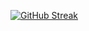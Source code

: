 
[![GitHub Streak](https://streak-stats.demolab.com?user=jensgrunzer1&theme=catppuccin-mocha&hide_border=true)](https://git.io/streak-stats)
